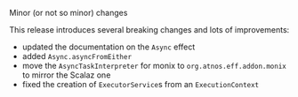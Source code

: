 Minor (or not so minor) changes

This release introduces several breaking changes and lots of improvements:

 * updated the documentation on the `Async` effect
 * added `Async.asyncFromEither`
 * move the `AsyncTaskInterpreter` for monix to `org.atnos.eff.addon.monix` to mirror the Scalaz one
 * fixed the creation of `ExecutorService`s from an `ExecutionContext`
